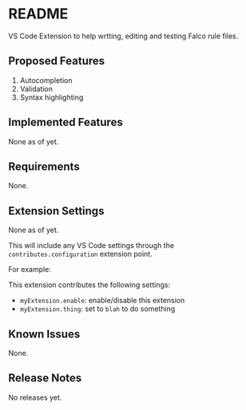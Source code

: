 # README

VS Code Extension to help wrtting, editing and testing Falco rule files. 

## Proposed Features

1. Autocompletion
1. Validation
1. Syntax highlighting

## Implemented Features

None as of yet.

## Requirements

None.

## Extension Settings

None as of yet.

This will include any VS Code settings through the `contributes.configuration` extension point.

For example:

This extension contributes the following settings:

* `myExtension.enable`: enable/disable this extension
* `myExtension.thing`: set to `blah` to do something

## Known Issues

None.

## Release Notes

No releases yet.
